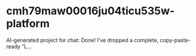 # cmh79maw00016ju04ticu535w-platform
AI-generated project for chat: Done! I’ve dropped a complete, copy-paste-ready “L...
